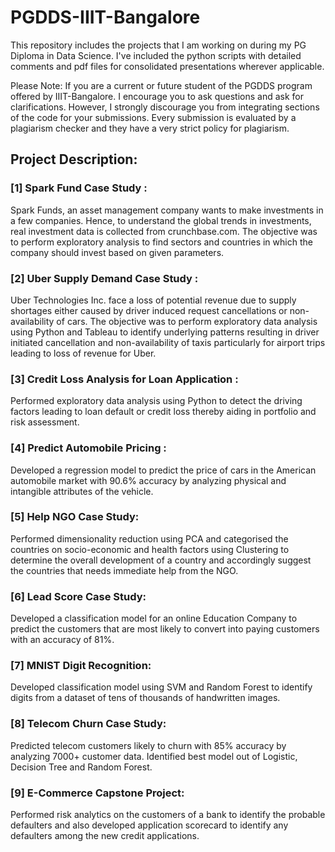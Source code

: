 # PGDDS-IIIT-Bangalore

This repository includes the projects that I am working on during my PG Diploma in Data Science. I've included the python scripts with detailed comments and pdf files for consolidated presentations wherever applicable.

Please Note: If you are a current or future student of the PGDDS program offered by IIIT-Bangalore. I encourage you to ask questions and ask for clarifications. However, I strongly discourage you from integrating sections of the code for your submissions. Every submission is evaluated by a plagiarism checker and they have a very strict policy for plagiarism.

## Project Description:

### [1] Spark Fund Case Study :

Spark Funds, an asset management company wants to make investments in a few companies. Hence, to understand the global trends in investments, real investment data is collected from crunchbase.com. The objective was to perform exploratory analysis to find sectors and countries in which the company should invest based on given parameters.

### [2] Uber Supply Demand Case Study :

Uber Technologies Inc. face a loss of potential revenue due to supply shortages either caused by driver induced request cancellations or non-availability of cars. The objective was to perform exploratory data analysis using Python and Tableau to identify underlying patterns resulting in driver initiated cancellation and non-availability of taxis particularly for airport trips leading to loss of revenue for Uber.

### [3] Credit Loss Analysis for Loan Application :

Performed exploratory data analysis using Python to detect the driving factors leading to loan default or credit loss thereby aiding in portfolio and risk assessment.

### [4] Predict Automobile Pricing :

Developed a regression model to predict the price of cars in the American automobile market with 90.6% accuracy by analyzing physical and intangible attributes of the vehicle.

### [5] Help NGO Case Study:

Performed dimensionality reduction using PCA and categorised the countries on socio-economic and health factors using Clustering to determine the overall development of a country and accordingly suggest the countries that needs immediate help from the NGO.

### [6] Lead Score Case Study:

Developed a classification model for an online Education Company to predict the customers that are most likely to convert into paying customers with an accuracy of 81%.

### [7] MNIST Digit Recognition:

Developed classification model using SVM and Random Forest to identify digits from a dataset of tens of thousands of handwritten images. 

### [8] Telecom Churn Case Study:

Predicted telecom customers likely to churn with 85% accuracy by analyzing 7000+ customer data. Identified best model out of Logistic, Decision Tree and Random Forest.

### [9] E-Commerce Capstone Project:

Performed risk analytics on the customers of a bank to identify the probable defaulters and also developed application scorecard to identify any defaulters among the new credit applications.

